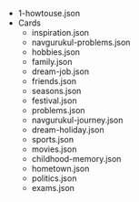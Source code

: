 - 1-howtouse.json
- Cards
	- inspiration.json
	- navgurukul-problems.json
	- hobbies.json
	- family.json
	- dream-job.json
	- friends.json
	- seasons.json
	- festival.json
	- problems.json
	- navgurukul-journey.json
	- dream-holiday.json
	- sports.json
	- movies.json
	- childhood-memory.json
	- hometown.json
	- politics.json
	- exams.json
